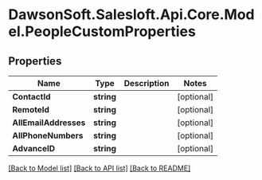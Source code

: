 # DawsonSoft.Salesloft.Api.Core.Model.PeopleCustomProperties

## Properties

Name | Type | Description | Notes
------------ | ------------- | ------------- | -------------
**ContactId** | **string** |  | [optional] 
**RemoteId** | **string** |  | [optional] 
**AllEmailAddresses** | **string** |  | [optional] 
**AllPhoneNumbers** | **string** |  | [optional] 
**AdvanceID** | **string** |  | [optional] 

[[Back to Model list]](../README.md#documentation-for-models) [[Back to API list]](../README.md#documentation-for-api-endpoints) [[Back to README]](../README.md)

